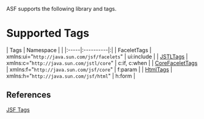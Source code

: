 ASF supports the following library and tags.

# Supported Tags #

| Tags | Namespace | |
|:-----|:----------|:|
| FaceletTags | xmlns:ui="`http://java.sun.com/jsf/facelets`" | ui:include |
| [JSTLTags](JSTLTags.md) | xmlns:c="`http://java.sun.com/jstl/core`" | c:if, c:when |
| [CoreFaceletTags](CoreFaceletTags.md) | xmlns:f="`http://java.sun.com/jsf/core`" | f:param |
| [HtmlTags](HtmlTags.md) | xmlns:h="`http://java.sun.com/jsf/html`" | h:form |

## References ##

[JSF Tags](http://myfaces.apache.org/core20/myfaces-impl/tlddoc-facelets/index.html)